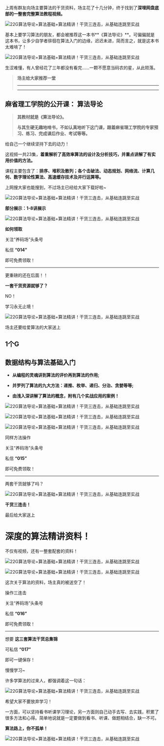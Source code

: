 上周有群友向场主要算法的干货资料，场主花了十几分钟，终于找到了**深埋网盘底部的一整套完整算法教程视频。**

![22G算法导论+算法基础+算法精讲！干货三连击，从基础连跳至实战](http://p3.pstatp.com/large/6ed700017bf9043072d6)

基本上要学习算法的朋友，都会被推荐这一本书**《算法导论》**。可偏偏就是这本书，让多少自学者徘徊在算法入门的边缘，迟迟未进，简而言之，就是这本书太难啃了！

![22G算法导论+算法基础+算法精讲！干货三连击，从基础连跳至实战](http://p1.pstatp.com/large/6ed50001d66b7265e235)

生涩难懂，有人曾经花了三年都没有看完……一颗不愿意当码农的星，从此陨落。

> **场主给大家推荐一堂**  
>
> ****
>
> ****

## **麻省理工学院的公开课：** **算法导论**

> **其教材就是《算法导论》。**
>
> **与其生硬无趣地啃书，不如认真地听下这门课，跟着麻省理工学院的专家预习、练习、完成课后作业、考试等等。**

给自己一个继续坚持下去的动力！

这视频一共23集，**着重解析了高效率算法的设计及分析技巧，并重点讲解了有实用价值的方法。**

课程主要包含了：**排序、堆积及散列；各个击破法、动态规划、网络流、计算几何、数字理论性算法、高速缓存技术及并行运算等。**

上网搜大家也能搜到，不过场主已经给大家下载好啦~

![22G算法导论+算法基础+算法精讲！干货三连击，从基础连跳至实战](http://p9.pstatp.com/large/6ed50001d66988286a02)

**部分展示：1-8讲展示**

![22G算法导论+算法基础+算法精讲！干货三连击，从基础连跳至实战](http://p3.pstatp.com/large/6ed2000507a583991f74)

**如何领取**

关注“养码场”头条号

私信 **“014”**

即可免费领取！

---

更重磅的还在后面！！

**一套干货资源就够了？**

NO！

学习永无止境！

![22G算法导论+算法基础+算法精讲！干货三连击，从基础连跳至实战](http://p3.pstatp.com/large/6ed800009cba3dd37219)

场主还要给爱算法的大家送上

## **1个G**

## **数据结构与算法基础入门**

* **从编程的灵魂讲到算法的评价再到算法的作用;**

* **并罗列了算法的九大方法：递推、枚举、递归、分治、贪婪等等;**

* **由浅入深讲解了算法的概念，附有几个实战应用的案例！**


![22G算法导论+算法基础+算法精讲！干货三连击，从基础连跳至实战](http://p3.pstatp.com/large/6ed2000507a8e79421b1)

![22G算法导论+算法基础+算法精讲！干货三连击，从基础连跳至实战](http://p3.pstatp.com/large/6ed40001f1fba4c871c8)

![22G算法导论+算法基础+算法精讲！干货三连击，从基础连跳至实战](http://p3.pstatp.com/large/6ed800009cb8dc760ba4)

同样方法操作

关注“养码场”头条号

私信 **“015”**

即可免费领取！

---

两套干货就够了吗？

![22G算法导论+算法基础+算法精讲！干货三连击，从基础连跳至实战](http://p1.pstatp.com/large/6ed2000507a9f151575a)

**干货三连击！**

最后给大家送上

# **深度的算法精讲资料！**

不仅有视频，还有一整套配套的资料！

![22G算法导论+算法基础+算法精讲！干货三连击，从基础连跳至实战](http://p9.pstatp.com/large/6ed60001c98c56085180)

![22G算法导论+算法基础+算法精讲！干货三连击，从基础连跳至实战](http://p1.pstatp.com/large/6ed30002b4bbb87846cc)

这次关于算法的资料，场主真的被送空了！

操作三连击

关注“养码场”头条号

私信 **“016”**

即可免费领取！

---

想要 **这三套算法干货总集锦**

可私信 **“017”**

即可一键保存！

慢慢学习~

许多学算法的过来人，都强调着这一句话：

![22G算法导论+算法基础+算法精讲！干货三连击，从基础连跳至实战](http://p1.pstatp.com/large/6ed30002b4bcca94c70f)

希望大家不要放弃学习！

一方面，可以坚持看书听课学习理论，另一方面则自己动手去写、去实践，积累了很多方法和心得。简单地说就是一定要做到看书、听课、做题相结合，缺一不可。

**算法路上，你不孤单！**

![22G算法导论+算法基础+算法精讲！干货三连击，从基础连跳至实战](http://p1.pstatp.com/large/6ed800009cbd73677610)

